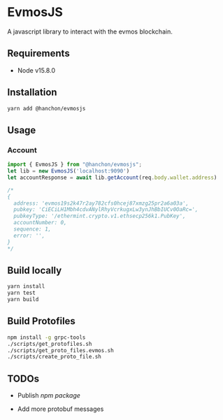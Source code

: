 # EvmosJS

A javascript library to interact with the evmos blockchain.

## Requirements

- Node v15.8.0

## Installation

```sh
yarn add @hanchon/evmosjs
```

## Usage

### Account

```ts
import { EvmosJS } from "@hanchon/evmosjs";
let lib = new EvmosJS('localhost:9090')
let accountResponse = await lib.getAccount(req.body.wallet.address)

/*
{
  address: 'evmos19s2k47r2ay782cfs0hcej87xmzg25pr2a6a03a',
  pubkey: 'CiECiLH1Mbh4cdvANylRhyVcrkugxLw3ynJhBbIUCv0OaRc=',
  pubkeyType: '/ethermint.crypto.v1.ethsecp256k1.PubKey',
  accountNumber: 0,
  sequence: 1,
  error: '',
}
*/
```

## Build locally

```sh
yarn install
yarn test
yarn build
```

## Build Protofiles

```sh
npm install -g grpc-tools
./scripts/get_protofiles.sh
./scripts/get_proto_files.evmos.sh
./scripts/create_proto_file.sh
```

## TODOs

- Publish *npm package*

- Add more protobuf messages
